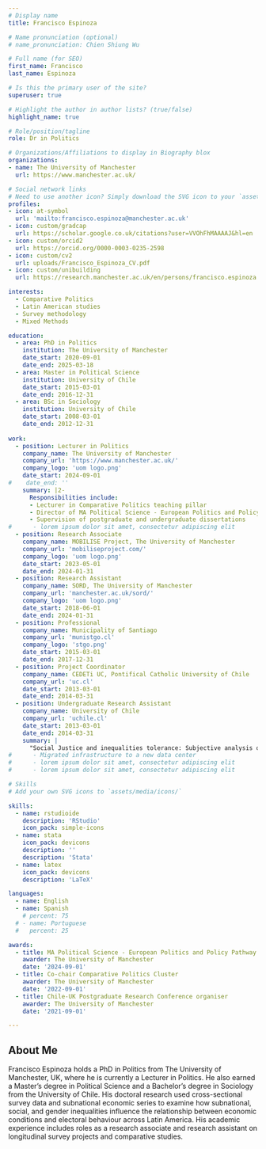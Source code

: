 ```yaml
---
# Display name
title: Francisco Espinoza

# Name pronunciation (optional)
# name_pronunciation: Chien Shiung Wu

# Full name (for SEO)
first_name: Francisco
last_name: Espinoza

# Is this the primary user of the site?
superuser: true

# Highlight the author in author lists? (true/false)
highlight_name: true

# Role/position/tagline
role: Dr in Politics

# Organizations/Affiliations to display in Biography blox
organizations:
- name: The University of Manchester
  url: https://www.manchester.ac.uk/

# Social network links
# Need to use another icon? Simply download the SVG icon to your `assets/media/icons/` folder.
profiles:
- icon: at-symbol
  url: 'mailto:francisco.espinoza@manchester.ac.uk'
- icon: custom/gradcap
  url: https://scholar.google.co.uk/citations?user=VVOhFhMAAAAJ&hl=en
- icon: custom/orcid2
  url: https://orcid.org/0000-0003-0235-2598
- icon: custom/cv2
  url: uploads/Francisco_Espinoza_CV.pdf
- icon: custom/unibuilding
  url: https://research.manchester.ac.uk/en/persons/francisco.espinoza

interests:
  - Comparative Politics
  - Latin American studies
  - Survey methodology
  - Mixed Methods

education:
  - area: PhD in Politics
    institution: The University of Manchester
    date_start: 2020-09-01
    date_end: 2025-03-18
  - area: Master in Political Science
    institution: University of Chile
    date_start: 2015-03-01
    date_end: 2016-12-31
  - area: BSc in Sociology
    institution: University of Chile
    date_start: 2008-03-01
    date_end: 2012-12-31
    
work:
  - position: Lecturer in Politics
    company_name: The University of Manchester
    company_url: 'https://www.manchester.ac.uk/'
    company_logo: 'uom logo.png'
    date_start: 2024-09-01
#    date_end: ''
    summary: |2-
      Responsibilities include:
      - Lecturer in Comparative Politics teaching pillar
      - Director of MA Political Science - European Politics and Policy Pathway
      - Supervision of postgraduate and undergraduate dissertations
#      - lorem ipsum dolor sit amet, consectetur adipiscing elit
  - position: Research Associate
    company_name: MOBILISE Project, The University of Manchester
    company_url: 'mobiliseproject.com/'
    company_logo: 'uom logo.png'
    date_start: 2023-05-01
    date_end: 2024-01-31
  - position: Research Assistant
    company_name: SORD, The University of Manchester
    company_url: 'manchester.ac.uk/sord/'
    company_logo: 'uom logo.png'
    date_start: 2018-06-01
    date_end: 2024-01-31
  - position: Professional
    company_name: Municipality of Santiago
    company_url: 'munistgo.cl'
    company_logo: 'stgo.png'
    date_start: 2015-03-01
    date_end: 2017-12-31
  - position: Project Coordinator
    company_name: CEDETi UC, Pontifical Catholic University of Chile
    company_url: 'uc.cl'
    date_start: 2013-03-01
    date_end: 2014-03-31
  - position: Undergraduate Research Assistant
    company_name: University of Chile
    company_url: 'uchile.cl'
    date_start: 2013-03-01
    date_end: 2014-03-31
    summary: |
      "Social Justice and inequalities tolerance: Subjective analysis of social differentiation in a mature Neo-liberal regime" Research Project (FONDECYT 1130276).
#      - Migrated infrastructure to a new data center
#      - lorem ipsum dolor sit amet, consectetur adipiscing elit
#      - lorem ipsum dolor sit amet, consectetur adipiscing elit

# Skills
# Add your own SVG icons to `assets/media/icons/`

skills:
  - name: rstudioide
    description: 'RStudio'
    icon_pack: simple-icons
  - name: stata
    icon_pack: devicons
    description: ''
    description: 'Stata'
  - name: latex
    icon_pack: devicons
    description: 'LaTeX'

languages:
  - name: English
  - name: Spanish
    # percent: 75
  # - name: Portuguese
  #   percent: 25

awards:
  - title: MA Political Science - European Politics and Policy Pathway Director
    awarder: The University of Manchester
    date: '2024-09-01'
  - title: Co-chair Comparative Politics Cluster
    awarder: The University of Manchester
    date: '2022-09-01'
  - title: Chile-UK Postgraduate Research Conference organiser
    awarder: The University of Manchester
    date: '2021-09-01'

---
```


## About Me

Francisco Espinoza holds a PhD in Politics from The University of Manchester, UK, where he is currently a Lecturer in Politics. He also earned a Master’s degree in Political Science and a Bachelor’s degree in Sociology from the University of Chile. His doctoral research used cross-sectional survey data and subnational economic series to examine how subnational, social, and gender inequalities influence the relationship between economic conditions and electoral behaviour across Latin America. His academic experience includes roles as a research associate and research assistant on longitudinal survey projects and comparative studies.
